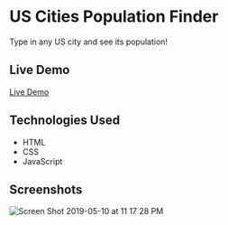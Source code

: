 # **US Cities Population Finder**
Type in any US city and see its population!

## **Live Demo**
[Live Demo](https://elliotkim916.github.io/ajax_type/)

## **Technologies Used**
* HTML
* CSS
* JavaScript

## **Screenshots**
![Screen Shot 2019-05-10 at 11 17 28 PM](https://user-images.githubusercontent.com/26806013/57565852-cf706f00-7379-11e9-9ad1-77a9a1463c9c.png)

